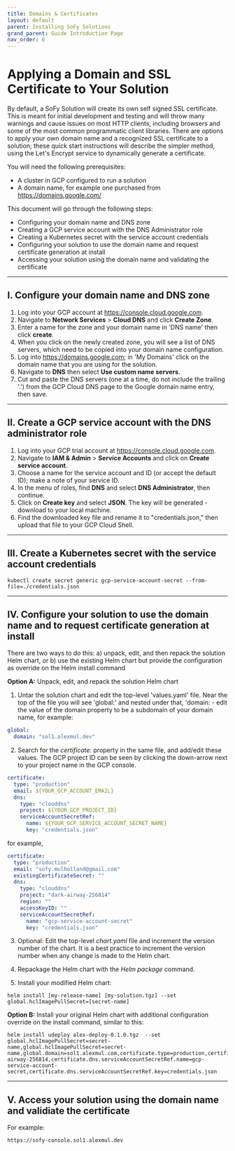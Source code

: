 ```yaml
---
title: Domains & Certificates
layout: default
parent: Installing SoFy Solutions
grand_parent: Guide Introduction Page
nav_order: 6
---
```

# **Applying a Domain and SSL Certificate to Your Solution**

By default, a SoFy Solution will create its own self signed SSL certificate. This is meant for initial development and testing and will throw many warnings and cause issues on most HTTP clients, including browsers and some of the most common programmatic client libraries. There are options to apply your own domain name and a recognized SSL certificate to a solution; these quick start instructions will describe the simpler method, using the Let's Encrypt service to dynamically generate a certificate.  

You will need the following prerequisites:

  *  A cluster in GCP configured to run a solution
  *  A domain name, for example one purchased from https://domains.google.com/


This document will go through the following steps:
*  Configuring your domain name and DNS zone
*  Creating a GCP service account with the DNS Administrator role
*  Creating a Kubernetes secret with the service account credentials
*  Configuring your solution to use the domain name and request certificate generation at install
*  Accessing your solution using the domain name and validating the certificate
____
## **I. Configure your domain name and DNS zone**

1. Log into your GCP account at https://console.cloud.google.com.
2. Navigate to **Network Services** > **Cloud DNS** and click **Create Zone**.
3. Enter a name for the zone and your domain name in 'DNS name' then click **create**.
4. When you click on the newly created zone, you will see a list of DNS servers, which need to be copied into your domain name configuration.
5. Log into https://domains.google.com; in 'My Domains' click on the domain name that you are using for the solution.
6. Navigate to **DNS** then select **Use custom name servers**.
7. Cut and paste the DNS servers (one at a time, do not include the trailing '.') from the GCP Cloud DNS page to the Google domain name entry, then save.

____
## **II. Create a GCP service account with the DNS administrator role**

  1. Log into your GCP trial account at https://console.cloud.google.com.
  2. Navigate to **IAM & Admin** > **Service Accounts** and click on **Create service account**.
  3. Choose a name for the service account and ID (or accept the default ID); make a note of your service ID.
  4. In the menu of roles, find **DNS** and select **DNS Administrator**, then continue.
  5. Click on **Create key** and select **JSON**. The key will be generated - download to your local machine.
  6. Find the downloaded key file and rename it to "credentials.json," then upload that file to your GCP Cloud Shell.

____
## **III. Create a Kubernetes secret with the service account credentials**
```
kubectl create secret generic gcp-service-account-secret --from-file=./credentials.json
```
____
## **IV. Configure your solution to use the domain name and to request certificate generation at install**

There are two ways to do this: a) unpack, edit, and then repack the solution Helm chart, or b) use the existing Helm chart but provide the configuration as override on the Helm install command


**Option A:** Unpack, edit, and repack the solution Helm chart
1. Untar the solution chart and edit the top-level 'values.yaml' file. Near the top of the file you will see 'global:' and nested under that, 'domain: - edit the value of the domain property to be a subdomain of your domain name, for example:

```yaml
global:
  domain: "sol1.alexmul.dev"
```
2. Search for the *certificate:* property in the same file, and add/edit these values. The GCP project ID can be seen by clicking the down-arrow next to your project name in the GCP console.  

```yaml
certificate:
  type: "production"
  email: ${YOUR_GCP_ACCOUNT_EMAIL}
  dns:
    type: "clouddns"
    project: ${YOUR_GCP_PROJECT_ID}  
    serviceAccountSecretRef:
      name: ${YOUR_GCP_SERVICE_ACCOUNT_SECRET_NAME}
      key: "credentials.json"
```
for example,

```yaml
certificate:
  type: "production"
  email: "sofy.mulholland@gmail.com"
  existingCertificateSecret: ""
  dns:
    type: "clouddns"
    project: "dark-airway-256814"
    region: ""
    accessKeyID: ""
    serviceAccountSecretRef:
      name: "gcp-service-account-secret"
      key: "credentials.json"
```
3.  Optional: Edit the top-level *chart.yaml* file and increment the version number of the chart. It is a best practice to increment the version number when any change is made to the Helm chart.

4. Repackage the Helm chart with the *Helm package* command.  

5. Install your modified Helm chart:

 ```
 helm install [my-release-name] [my-solution.tgz] --set global.hclImagePullSecret=[secret-name]
 ```


**Option B:** Install your original Helm chart with additional configuration override on the install command, similar to this:

 ```
 helm install udeploy alex-deploy-0.1.0.tgz  --set global.hclImagePullSecret=secret-name,global.hclImagePullSecret=secret-name,global.domain=sol1.alexmul.com,certificate.type=production,certificate.email=sofy.mulholland@hcl.com,certificate.dns.type=clouddns,certificate.dns.project=dark-airway-256814,certificate.dns.serviceAccountSecretRef.name=gcp-service-account-secret,certificate.dns.serviceAccountSecretRef.key=credentials.json
 ```

____
## **V. Access your solution using the domain name and validiate the certificate**

For example:

```
https://sofy-console.sol1.alexmul.dev
```
